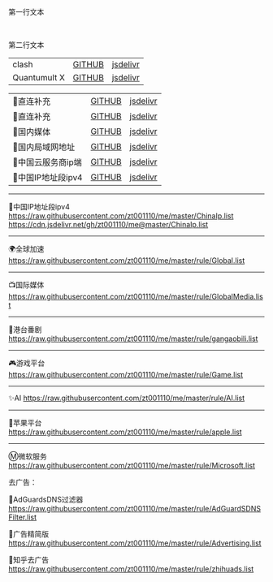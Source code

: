 第一行文本

&nbsp;

第二行文本

<table align="center">
  <tr>
    <td>clash</td>
    <td><a href="https://raw.githubusercontent.com/zt001110/me/master/clash.ini" target="_blank">GITHUB</a></td>
    <td><a href="https://cdn.jsdelivr.net/gh/zt001110/me@master/clash.ini" target="_blank">jsdelivr</a></td>
  </tr>
  <tr>
    <td>Quantumult X</td>
    <td><a href="https://raw.githubusercontent.com/zt001110/me/master/mlitm.conf" target="_blank">GITHUB</a></td>
    <td><a href="https://cdn.jsdelivr.net/gh/zt001110/me@master/mlitm.conf" target="_blank">jsdelivr</a></td>
  </tr>
</table>

<table align="center">
  <tr>
    <td>🎯直连补充</td>
    <td><a href="https://raw.githubusercontent.com/zt001110/me/master/rule/zhilian.list" target="_blank">GITHUB</a></td>
    <td><a href="https://cdn.jsdelivr.net/gh/zt001110/me@master/rule/zhilian.list" target="_blank">jsdelivr</a></td>
  </tr>
  <tr>
    <td>🎯直连补充</td>
    <td><a href="https://raw.githubusercontent.com/zt001110/me/master/chinese.list" target="_blank">GITHUB</a></td>
    <td><a href="https://cdn.jsdelivr.net/gh/zt001110/me@master/chinese.list" target="_blank">jsdelivr</a></td>
  </tr>
    <tr>
    <td>🎯国内媒体</td>
    <td><a href="https://raw.githubusercontent.com/zt001110/me/master/chineseMedia.list" target="_blank">GITHUB</a></td>
    <td><a href="https://cdn.jsdelivr.net/gh/zt001110/me@master/chineseMedia.list" target="_blank">jsdelivr</a></td>
  </tr>
    <tr>
    <td>🎯国内局域网地址</td>
    <td><a href="https://raw.githubusercontent.com/zt001110/me/master/cnlan.list" target="_blank">GITHUB</a></td>
    <td><a href="https://cdn.jsdelivr.net/gh/zt001110/me@master/cnlan.list" target="_blank">jsdelivr</a></td>
  </tr>
    <tr>
    <td>🎯中国云服务商ip端</td>
    <td><a href="https://raw.githubusercontent.com/zt001110/me/master/ChinaCompanyIp.list" target="_blank">GITHUB</a></td>
    <td><a href="https://cdn.jsdelivr.net/gh/zt001110/me@master/ChinaCompanyIp.list" target="_blank">jsdelivr</a></td>
  </tr>
    <tr>
    <td>🎯中国IP地址段ipv4</td>
    <td><a href="https://raw.githubusercontent.com/zt001110/me/master/ChinaIp.list" target="_blank">GITHUB</a></td>
    <td><a href="https://cdn.jsdelivr.net/gh/zt001110/me@master/ChinaIp.list" target="_blank">jsdelivr</a></td>
  </tr>
</table>






---------------------------------------------------------------------------------------

🎯中国IP地址段ipv4 https://raw.githubusercontent.com/zt001110/me/master/ChinaIp.list 
                   https://cdn.jsdelivr.net/gh/zt001110/me@master/ChinaIp.list

---------------------------------------------------------------------------------------

🌍全球加速 https://raw.githubusercontent.com/zt001110/me/master/rule/Global.list

---------------------------------------------------------------------------------------

📺国际媒体 https://raw.githubusercontent.com/zt001110/me/master/rule/GlobalMedia.list

---------------------------------------------------------------------------------------

🎥港台番剧 https://raw.githubusercontent.com/zt001110/me/master/rule/gangaobili.list

---------------------------------------------------------------------------------------

🎮游戏平台 https://raw.githubusercontent.com/zt001110/me/master/rule/Game.list

---------------------------------------------------------------------------------------

✨AI https://raw.githubusercontent.com/zt001110/me/master/rule/AI.list

---------------------------------------------------------------------------------------

🍎苹果平台 https://raw.githubusercontent.com/zt001110/me/master/rule/apple.list

---------------------------------------------------------------------------------------

Ⓜ️微软服务 https://raw.githubusercontent.com/zt001110/me/master/rule/Microsoft.list

去广告：

🛑AdGuardsDNS过滤器 https://raw.githubusercontent.com/zt001110/me/master/rule/AdGuardSDNSFilter.list

🛑广告精简版 https://raw.githubusercontent.com/zt001110/me/master/rule/Advertising.list

🛑知乎去广告 https://raw.githubusercontent.com/zt001110/me/master/rule/zhihuads.list


